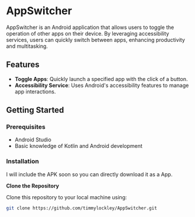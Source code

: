 # AppSwitcher

AppSwitcher is an Android application that allows users to toggle the operation of other apps on their device. By leveraging accessibility services, users can quickly switch between apps, enhancing productivity and multitasking.

## Features

- **Toggle Apps**: Quickly launch a specified app with the click of a button.
- **Accessibility Service**: Uses Android's accessibility features to manage app interactions.

## Getting Started

### Prerequisites

- Android Studio
- Basic knowledge of Kotlin and Android development

### Installation

I will include the APK soon so you can directly download it as a App.

**Clone the Repository**

   Clone this repository to your local machine using:

   ```bash
   git clone https://github.com/timmylockley/AppSwitcher.git
